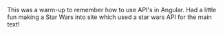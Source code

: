 This was a warm-up to remember how to use API's in Angular. Had a little fun making a Star Wars into site which used a star wars API for the main text!